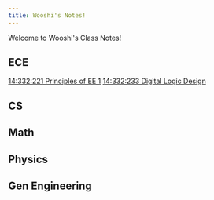 ```yaml
---
title: Wooshi's Notes!
---
```

Welcome to Wooshi's Class Notes!
## ECE
[14:332:221 Principles of EE 1](Principles%20of%20EE%201.md)
[14:332:233 Digital Logic Design](Digital%20Logic%20Design.md)
## CS

## Math

## Physics

## Gen Engineering
